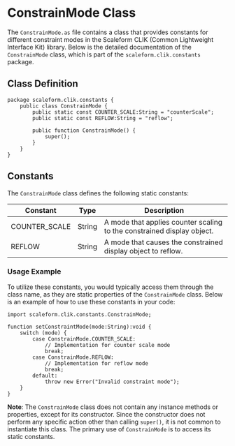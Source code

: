 # ConstrainMode Class
The `ConstrainMode.as` file contains a class that provides constants for different constraint modes in the Scaleform CLIK (Common Lightweight Interface Kit) library.
Below is the detailed documentation of the `ConstrainMode` class, which is part of the `scaleform.clik.constants` package.

## Class Definition

```as3
package scaleform.clik.constants {
    public class ConstrainMode {
        public static const COUNTER_SCALE:String = "counterScale";
        public static const REFLOW:String = "reflow";

        public function ConstrainMode() {
            super();
        }
    }
}
```

## Constants

The `ConstrainMode` class defines the following static constants:

| Constant         | Type    | Description                                                            |
|------------------|---------|------------------------------------------------------------------------|
| COUNTER_SCALE    | String  | A mode that applies counter scaling to the constrained display object. |
| REFLOW           | String  | A mode that causes the constrained display object to reflow.           |

### Usage Example

To utilize these constants, you would typically access them through the class name, as they are static properties of the `ConstrainMode` class.
Below is an example of how to use these constants in your code:

```as3
import scaleform.clik.constants.ConstrainMode;

function setConstraintMode(mode:String):void {
    switch (mode) {
        case ConstrainMode.COUNTER_SCALE:
            // Implementation for counter scale mode
            break;
        case ConstrainMode.REFLOW:
            // Implementation for reflow mode
            break;
        default:
            throw new Error("Invalid constraint mode");
    }
}
```

**Note**: The `ConstrainMode` class does not contain any instance methods or properties, except for its constructor.
Since the constructor does not perform any specific action other than calling `super()`, it is not common to instantiate this class.
The primary use of `ConstrainMode` is to access its static constants.
